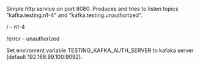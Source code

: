 Simple http service on port 8080. Produces and tries to listen topics "kafka.testing.n1-4" and "kafka.testing.unauthorized".

/ - n1-4

/error - unauthorized

Set enviroment variable TESTING_KAFKA_AUTH_SERVER to kafaka server (default 192.168.99.100:9092).
